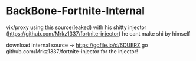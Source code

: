 # BackBone-Fortnite-Internal
vix/proxy using this source(leaked) with his shitty injector (https://github.com/Mrkz1337/fortnite-injector) he cant make shi by himself

download internal source -> https://gofile.io/d/6DUERZ
go github.com/Mrkz1337/fortnite-injector for the injector!

